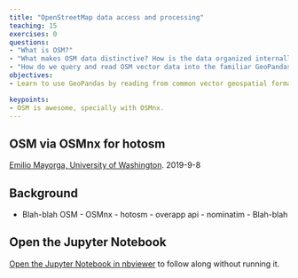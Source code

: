 ```yaml
---
title: "OpenStreetMap data access and processing"
teaching: 15
exercises: 0
questions:
- "What is OSM?"
- "What makes OSM data distinctive? How is the data organized internally, and how is that different from usual GIS vector data?"
- "How do we query and read OSM vector data into the familiar GeoPandas GeoDataFrames?"
objectives:
- Learn to use GeoPandas by reading from common vector geospatial formats (shape files, GeoJSON, etc), PostGIS databases, and from geospatial data generated on the fly.

keypoints:
- OSM is awesome, specially with OSMnx.
---
```


## OSM via OSMnx for hotosm
[Emilio Mayorga, University of Washington](https://github.com/emiliom/). 2019-9-8

## Background

- Blah-blah OSM - OSMnx - hotosm - overapp api - nominatim - Blah-blah


## Open the Jupyter Notebook

[Open the Jupyter Notebook in nbviewer](http://nbviewer.jupyter.org/github/geohackweek/tutorial_contents/blob/master/vector/notebooks/OSMnx_hotosm.ipynb) to follow along without running it.
